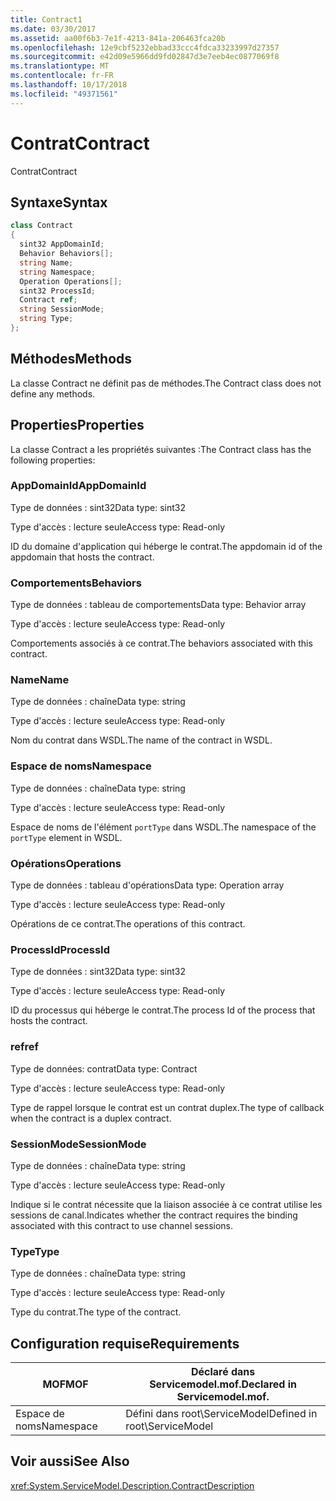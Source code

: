```yaml
---
title: Contract1
ms.date: 03/30/2017
ms.assetid: aa00f6b3-7e1f-4213-841a-206463fca20b
ms.openlocfilehash: 12e9cbf5232ebbad33ccc4fdca33233997d27357
ms.sourcegitcommit: e42d09e5966dd9fd02847d3e7eeb4ec0877069f8
ms.translationtype: MT
ms.contentlocale: fr-FR
ms.lasthandoff: 10/17/2018
ms.locfileid: "49371561"
---
```

# <a name="contract"></a><span data-ttu-id="7e6c8-102">Contrat</span><span class="sxs-lookup"><span data-stu-id="7e6c8-102">Contract</span></span>
<span data-ttu-id="7e6c8-103">Contrat</span><span class="sxs-lookup"><span data-stu-id="7e6c8-103">Contract</span></span>  
  
## <a name="syntax"></a><span data-ttu-id="7e6c8-104">Syntaxe</span><span class="sxs-lookup"><span data-stu-id="7e6c8-104">Syntax</span></span>  
  
```csharp
class Contract  
{  
  sint32 AppDomainId;  
  Behavior Behaviors[];  
  string Name;  
  string Namespace;  
  Operation Operations[];  
  sint32 ProcessId;  
  Contract ref;  
  string SessionMode;  
  string Type;  
};  
```  
  
## <a name="methods"></a><span data-ttu-id="7e6c8-105">Méthodes</span><span class="sxs-lookup"><span data-stu-id="7e6c8-105">Methods</span></span>  
 <span data-ttu-id="7e6c8-106">La classe Contract ne définit pas de méthodes.</span><span class="sxs-lookup"><span data-stu-id="7e6c8-106">The Contract class does not define any methods.</span></span>  
  
## <a name="properties"></a><span data-ttu-id="7e6c8-107">Properties</span><span class="sxs-lookup"><span data-stu-id="7e6c8-107">Properties</span></span>  
 <span data-ttu-id="7e6c8-108">La classe Contract a les propriétés suivantes :</span><span class="sxs-lookup"><span data-stu-id="7e6c8-108">The Contract class has the following properties:</span></span>  
  
### <a name="appdomainid"></a><span data-ttu-id="7e6c8-109">AppDomainId</span><span class="sxs-lookup"><span data-stu-id="7e6c8-109">AppDomainId</span></span>  
 <span data-ttu-id="7e6c8-110">Type de données : sint32</span><span class="sxs-lookup"><span data-stu-id="7e6c8-110">Data type: sint32</span></span>  
  
 <span data-ttu-id="7e6c8-111">Type d'accès : lecture seule</span><span class="sxs-lookup"><span data-stu-id="7e6c8-111">Access type: Read-only</span></span>  
  
 <span data-ttu-id="7e6c8-112">ID du domaine d'application qui héberge le contrat.</span><span class="sxs-lookup"><span data-stu-id="7e6c8-112">The appdomain id of the appdomain that hosts the contract.</span></span>  
  
### <a name="behaviors"></a><span data-ttu-id="7e6c8-113">Comportements</span><span class="sxs-lookup"><span data-stu-id="7e6c8-113">Behaviors</span></span>  
 <span data-ttu-id="7e6c8-114">Type de données : tableau de comportements</span><span class="sxs-lookup"><span data-stu-id="7e6c8-114">Data type: Behavior array</span></span>  
  
 <span data-ttu-id="7e6c8-115">Type d'accès : lecture seule</span><span class="sxs-lookup"><span data-stu-id="7e6c8-115">Access type: Read-only</span></span>  
  
 <span data-ttu-id="7e6c8-116">Comportements associés à ce contrat.</span><span class="sxs-lookup"><span data-stu-id="7e6c8-116">The behaviors associated with this contract.</span></span>  
  
### <a name="name"></a><span data-ttu-id="7e6c8-117">Name</span><span class="sxs-lookup"><span data-stu-id="7e6c8-117">Name</span></span>  
 <span data-ttu-id="7e6c8-118">Type de données : chaîne</span><span class="sxs-lookup"><span data-stu-id="7e6c8-118">Data type: string</span></span>  
  
 <span data-ttu-id="7e6c8-119">Type d'accès : lecture seule</span><span class="sxs-lookup"><span data-stu-id="7e6c8-119">Access type: Read-only</span></span>  
  
 <span data-ttu-id="7e6c8-120">Nom du contrat dans WSDL.</span><span class="sxs-lookup"><span data-stu-id="7e6c8-120">The name of the contract in WSDL.</span></span>  
  
### <a name="namespace"></a><span data-ttu-id="7e6c8-121">Espace de noms</span><span class="sxs-lookup"><span data-stu-id="7e6c8-121">Namespace</span></span>  
 <span data-ttu-id="7e6c8-122">Type de données : chaîne</span><span class="sxs-lookup"><span data-stu-id="7e6c8-122">Data type: string</span></span>  
  
 <span data-ttu-id="7e6c8-123">Type d'accès : lecture seule</span><span class="sxs-lookup"><span data-stu-id="7e6c8-123">Access type: Read-only</span></span>  
  
 <span data-ttu-id="7e6c8-124">Espace de noms de l'élément `portType` dans WSDL.</span><span class="sxs-lookup"><span data-stu-id="7e6c8-124">The namespace of the `portType` element in WSDL.</span></span>  
  
### <a name="operations"></a><span data-ttu-id="7e6c8-125">Opérations</span><span class="sxs-lookup"><span data-stu-id="7e6c8-125">Operations</span></span>  
 <span data-ttu-id="7e6c8-126">Type de données : tableau d'opérations</span><span class="sxs-lookup"><span data-stu-id="7e6c8-126">Data type: Operation array</span></span>  
  
 <span data-ttu-id="7e6c8-127">Type d'accès : lecture seule</span><span class="sxs-lookup"><span data-stu-id="7e6c8-127">Access type: Read-only</span></span>  
  
 <span data-ttu-id="7e6c8-128">Opérations de ce contrat.</span><span class="sxs-lookup"><span data-stu-id="7e6c8-128">The operations of this contract.</span></span>  
  
### <a name="processid"></a><span data-ttu-id="7e6c8-129">ProcessId</span><span class="sxs-lookup"><span data-stu-id="7e6c8-129">ProcessId</span></span>  
 <span data-ttu-id="7e6c8-130">Type de données : sint32</span><span class="sxs-lookup"><span data-stu-id="7e6c8-130">Data type: sint32</span></span>  
  
 <span data-ttu-id="7e6c8-131">Type d'accès : lecture seule</span><span class="sxs-lookup"><span data-stu-id="7e6c8-131">Access type: Read-only</span></span>  
  
 <span data-ttu-id="7e6c8-132">ID du processus qui héberge le contrat.</span><span class="sxs-lookup"><span data-stu-id="7e6c8-132">The process Id of the process that hosts the contract.</span></span>  
  
### <a name="ref"></a><span data-ttu-id="7e6c8-133">ref</span><span class="sxs-lookup"><span data-stu-id="7e6c8-133">ref</span></span>  
 <span data-ttu-id="7e6c8-134">Type de données: contrat</span><span class="sxs-lookup"><span data-stu-id="7e6c8-134">Data type: Contract</span></span>  
  
 <span data-ttu-id="7e6c8-135">Type d'accès : lecture seule</span><span class="sxs-lookup"><span data-stu-id="7e6c8-135">Access type: Read-only</span></span>  
  
 <span data-ttu-id="7e6c8-136">Type de rappel lorsque le contrat est un contrat duplex.</span><span class="sxs-lookup"><span data-stu-id="7e6c8-136">The type of callback when the contract is a duplex contract.</span></span>  
  
### <a name="sessionmode"></a><span data-ttu-id="7e6c8-137">SessionMode</span><span class="sxs-lookup"><span data-stu-id="7e6c8-137">SessionMode</span></span>  
 <span data-ttu-id="7e6c8-138">Type de données : chaîne</span><span class="sxs-lookup"><span data-stu-id="7e6c8-138">Data type: string</span></span>  
  
 <span data-ttu-id="7e6c8-139">Type d'accès : lecture seule</span><span class="sxs-lookup"><span data-stu-id="7e6c8-139">Access type: Read-only</span></span>  
  
 <span data-ttu-id="7e6c8-140">Indique si le contrat nécessite que la liaison associée à ce contrat utilise les sessions de canal.</span><span class="sxs-lookup"><span data-stu-id="7e6c8-140">Indicates whether the contract requires the binding associated with this contract to use channel sessions.</span></span>  
  
### <a name="type"></a><span data-ttu-id="7e6c8-141">Type</span><span class="sxs-lookup"><span data-stu-id="7e6c8-141">Type</span></span>  
 <span data-ttu-id="7e6c8-142">Type de données : chaîne</span><span class="sxs-lookup"><span data-stu-id="7e6c8-142">Data type: string</span></span>  
  
 <span data-ttu-id="7e6c8-143">Type d'accès : lecture seule</span><span class="sxs-lookup"><span data-stu-id="7e6c8-143">Access type: Read-only</span></span>  
  
 <span data-ttu-id="7e6c8-144">Type du contrat.</span><span class="sxs-lookup"><span data-stu-id="7e6c8-144">The type of the contract.</span></span>  
  
## <a name="requirements"></a><span data-ttu-id="7e6c8-145">Configuration requise</span><span class="sxs-lookup"><span data-stu-id="7e6c8-145">Requirements</span></span>  
  
|<span data-ttu-id="7e6c8-146">MOF</span><span class="sxs-lookup"><span data-stu-id="7e6c8-146">MOF</span></span>|<span data-ttu-id="7e6c8-147">Déclaré dans Servicemodel.mof.</span><span class="sxs-lookup"><span data-stu-id="7e6c8-147">Declared in Servicemodel.mof.</span></span>|  
|---------|-----------------------------------|  
|<span data-ttu-id="7e6c8-148">Espace de noms</span><span class="sxs-lookup"><span data-stu-id="7e6c8-148">Namespace</span></span>|<span data-ttu-id="7e6c8-149">Défini dans root\ServiceModel</span><span class="sxs-lookup"><span data-stu-id="7e6c8-149">Defined in root\ServiceModel</span></span>|  
  
## <a name="see-also"></a><span data-ttu-id="7e6c8-150">Voir aussi</span><span class="sxs-lookup"><span data-stu-id="7e6c8-150">See Also</span></span>  
 <xref:System.ServiceModel.Description.ContractDescription>
